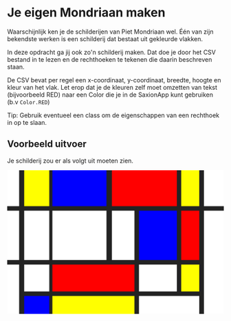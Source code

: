 # Je eigen Mondriaan maken
Waarschijnlijk ken je de schilderijen van Piet Mondriaan wel. Één van zijn bekendste werken is een schilderij dat bestaat uit gekleurde vlakken.

In deze opdracht ga jij ook zo'n schilderij maken. Dat doe je door het CSV bestand in te lezen en de rechthoeken te tekenen die daarin beschreven staan.

De CSV bevat per regel een x-coordinaat, y-coordinaat, breedte, hoogte en kleur van het vlak. Let erop dat je de kleuren zelf moet omzetten van tekst (bijvoorbeeld RED) naar een Color die je in de SaxionApp kunt gebruiken (b.v ```Color.RED```)

Tip: Gebruik eventueel een class om de eigenschappen van een rechthoek in op te slaan.

## Voorbeeld uitvoer
Je schilderij zou er als volgt uit moeten zien.

![Example](output.png)